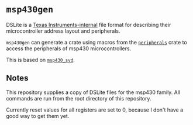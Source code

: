 # `msp430gen`

DSLite is a [Texas Instruments-internal](https://e2e.ti.com/support/tools/ccs/f/81/p/520698/1895346#1895346)
file format for describing their microcontroller address layout and peripherals.

`msp430gen` can generate a crate using macros from the [`peripherals`](crate.io/crates/peripherals) crate to
access the peripherals of msp430 microcontrollers.

This is based on [`msp430_svd`](https://github.com/pftbest/msp430_svd/).

## Notes

This repository supplies a copy of DSLite files for the msp430 family. All commands are run from the root directory of this repository.

Currently reset values for all registers are set to 0, because I don't have a good way to get them yet.
